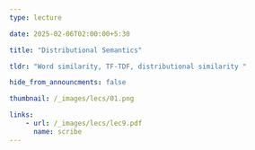 ```yaml
---
type: lecture

date: 2025-02-06T02:00:00+5:30

title: "Distributional Semantics"

tldr: "Word similarity, TF-TDF, distributional similarity "

hide_from_announcments: false

thumbnail: /_images/lecs/01.png

links: 
    - url: /_images/lecs/lec9.pdf
      name: scribe
---
```

